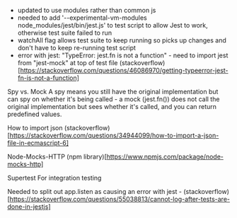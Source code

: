 - updated to use modules rather than common js
- needed to add '--experimental-vm-modules node_modules/jest/bin/jest.js' to test script to allow Jest to work, otherwise test suite failed to run
- watchAll flag allows test suite to keep running so picks up changes and don't have to keep re-running test script
- error with jest: "TypeError: jest.fn is not a function" - need to import jest from "jest-mock" at top of test file (stackoverflow)[https://stackoverflow.com/questions/46086970/getting-typeerror-jest-fn-is-not-a-function]

Spy vs. Mock
A spy means you still have the original implementation but can spy on whether it's being called - a mock (jest.fn()) does not call the original implementation but sees whether it's called, and you can return predefined values.

How to import json
(stackoverflow)[https://stackoverflow.com/questions/34944099/how-to-import-a-json-file-in-ecmascript-6]

Node-Mocks-HTTP
(npm library)[https://www.npmjs.com/package/node-mocks-http]

Supertest
For integration testing

Needed to split out app.listen as causing an error with jest - (stackoverflow)[https://stackoverflow.com/questions/55038813/cannot-log-after-tests-are-done-in-jestjs]
